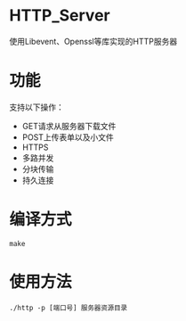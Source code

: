 # HTTP_Server
使用Libevent、Openssl等库实现的HTTP服务器

# 功能
支持以下操作：
* GET请求从服务器下载文件
* POST上传表单以及小文件
* HTTPS
* 多路并发
* 分块传输
* 持久连接

# 编译方式
```shell
make
```

# 使用方法
```shell
./http -p [端口号] 服务器资源目录
```
